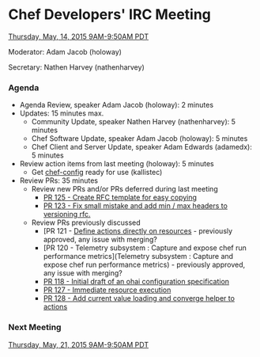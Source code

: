 # Chef Developers' IRC Meeting

[Thursday, May, 14, 2015 9AM-9:50AM PDT](http://www.timeanddate.com/worldclock/fixedtime.html?msg=%23chef-hacking+developers%27+meeting&iso=20150514T12&p1=419&am=50)

Moderator:  Adam Jacob (holoway)

Secretary:  Nathen Harvey (nathenharvey)

### Agenda
* Agenda Review, speaker Adam Jacob (holoway): 2 minutes
* Updates: 15 minutes max.
  * Community Update, speaker Nathen Harvey (nathenharvey): 5 minutes
  * Chef Software Update, speaker Adam Jacob (holoway): 5 minutes
  * Chef Client and Server Update, speaker Adam Edwards (adamedx): 5 minutes
* Review action items from last meeting (holoway): 5 minutes
  * Get [chef-config](https://github.com/chef/chef-config) ready for use (kallistec)
* Review PRs:  35 minutes
  * Review new PRs and/or PRs deferred during last meeting
    * [PR 125 - Create RFC template for easy copying](https://github.com/chef/chef-rfc/pull/125)
    * [PR 123 - Fix small mistake and add min / max headers to versioning rfc.](https://github.com/chef/chef-rfc/pull/123)
  * Review PRs previously discussed
    * [PR 121 - [Define actions directly on resources](https://github.com/chef/chef-rfc/pull/121)  - previously approved, any issue with merging?
    * [PR 120 - Telemetry subsystem : Capture and expose chef run performance metrics](Telemetry subsystem : Capture and expose chef run performance metrics) - previously approved, any issue with merging?
    * [PR 118 - Initial draft of an ohai configuration specification](https://github.com/chef/chef-rfc/pull/118)
    * [PR 127 - Immediate resource execution](https://github.com/chef/chef-rfc/pull/127)
    * [PR 128 - Add current value loading and converge helper to actions](https://github.com/chef/chef-rfc/pull/128)


### Next Meeting

[Thursday, May, 21, 2015 9AM-9:50AM PDT](http://www.timeanddate.com/worldclock/fixedtime.html?msg=%23chef-hacking+developers%27+meeting&iso=20150521T12&p1=419&am=50)
